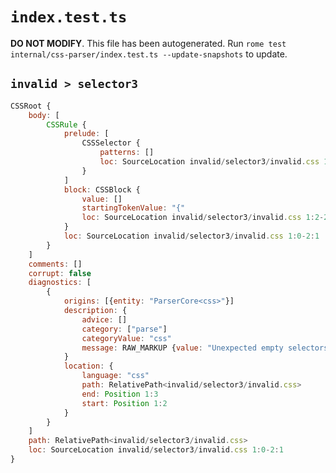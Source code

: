 # `index.test.ts`

**DO NOT MODIFY**. This file has been autogenerated. Run `rome test internal/css-parser/index.test.ts --update-snapshots` to update.

## `invalid > selector3`

```javascript
CSSRoot {
	body: [
		CSSRule {
			prelude: [
				CSSSelector {
					patterns: []
					loc: SourceLocation invalid/selector3/invalid.css 1:0-1:2
				}
			]
			block: CSSBlock {
				value: []
				startingTokenValue: "{"
				loc: SourceLocation invalid/selector3/invalid.css 1:2-2:1
			}
			loc: SourceLocation invalid/selector3/invalid.css 1:0-2:1
		}
	]
	comments: []
	corrupt: false
	diagnostics: [
		{
			origins: [{entity: "ParserCore<css>"}]
			description: {
				advice: []
				category: ["parse"]
				categoryValue: "css"
				message: RAW_MARKUP {value: "Unexpected empty selectors."}
			}
			location: {
				language: "css"
				path: RelativePath<invalid/selector3/invalid.css>
				end: Position 1:3
				start: Position 1:2
			}
		}
	]
	path: RelativePath<invalid/selector3/invalid.css>
	loc: SourceLocation invalid/selector3/invalid.css 1:0-2:1
}
```
